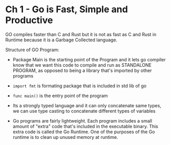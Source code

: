 # Ch 1 - Go is Fast, Simple and Productive

GO compiles faster than C and Rust but it is not as fast as C and Rust in Runtime because it is a Garbage Collected language.

Structure of GO Program:

- Package Main is the starting point of the Program and it lets go compiler know that we want this code to compile and run as STANDALONE PROGRAM, as opposed to being a library that's imported by other programs

- `import fmt` is formating package that is included in std lib of go

- `func main()` is the entry point of the program

- Its a strongly typed language and it can only concatenate same types, we can use type casting to concatenate different types of variables

- Go programs are fairly lightweight. Each program includes a small amount of "extra" code that's included in the executable binary. This extra code is called the Go Runtime. One of the purposes of the Go runtime is to clean up unused memory at runtime.
